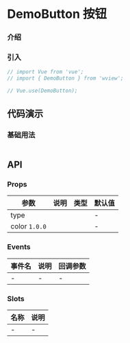 # DemoButton 按钮

### 介绍

<!-- DemoButton 是一个示例按钮组件 -->

### 引入

```js
// import Vue from 'vue';
// import { DemoButton } from 'wview';

// Vue.use(DemoButton);
```

## 代码演示

### 基础用法

```html

```

## API

### Props

| 参数              | 说明       | 类型         | 默认值         |
| -------------     | --------  | --------      | ---------     |
| type              |           |               | -             |
| color `1.0.0`     |           |               | -             |  

### Events

| 事件名 | 说明       | 回调参数            |
| ------ | ---------- | ------------------- |
| -  | - | - |

### Slots

| 名称    | 说明     |
| ------- | -------- |
| - | - |
